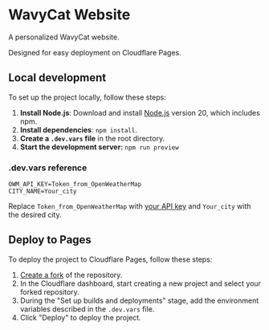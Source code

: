 # WavyCat Website

A personalized WavyCat website.

Designed for easy deployment on Cloudflare Pages.

## Local development

To set up the project locally, follow these steps:

1. **Install Node.js**: Download and install [Node.js](https://nodejs.org/en/download/) version 20, which includes npm.
2. **Install dependencies**: `npm install`.
3. **Create a `.dev.vars` file** in the root directory.
4. **Start the development server:** `npm run preview`

### .dev.vars reference

```dotenv
OWM_API_KEY=Token_from_OpenWeatherMap
CITY_NAME=Your_city
```

Replace `Token_from_OpenWeatherMap` with [your API key](https://home.openweathermap.org/api_keys) and `Your_city` with
the desired city.

## Deploy to Pages

To deploy the project to Cloudflare Pages, follow these steps:

1. [Create a fork](https://github.com/wavy-cat/wavycat-page/fork) of the repository.
2. In the Cloudflare dashboard, start creating a new project and select your forked repository.
3. During the "Set up builds and deployments" stage, add the environment variables described in the `.dev.vars` file.
4. Click "Deploy" to deploy the project.
